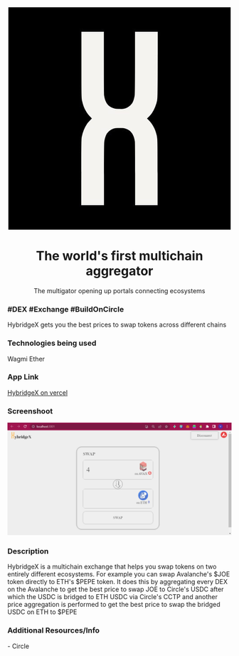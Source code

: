 <div align="center">
    <a href="#" target="_blank"><img src="./public/hybridge.png" /></a>
</div>

<h1 align="center">The world's first multichain aggregator</h1>

<div align="center">
    The multigator opening up portals connecting ecosystems
</div>

<h3>#DEX #Exchange #BuildOnCircle</h3>
<p>HybridgeX gets you the best prices to swap tokens across different chains</p>

<h3>Technologies being used</h3>
<p>Wagmi Ether </p>

<h3>App Link</h3>
<a href="#">HybridgeX on vercel</a>

<h3>Screenshoot</h3>
<a href="#" target="_blank"><img src="https://raw.githubusercontent.com/Vida-TG/hybridgezero/main/hybridge-sc.png"/></a>

<h3>Description</h3>
<p>HybridgeX is a multichain exchange that helps you swap tokens on two entirely different ecosystems. For example you can swap Avalanche's $JOE token directly to
ETH's $PEPE token. It does this by aggregating every DEX on the Avalanche to get  the best price to swap JOE to Circle's USDC after which the USDC is bridged to ETH USDC via Circle's CCTP and another price aggregation is performed to get the best price to swap the bridged USDC on ETH to $PEPE</p>


<h3>Additional Resources/Info</h3>
<p>- Circle</p>
